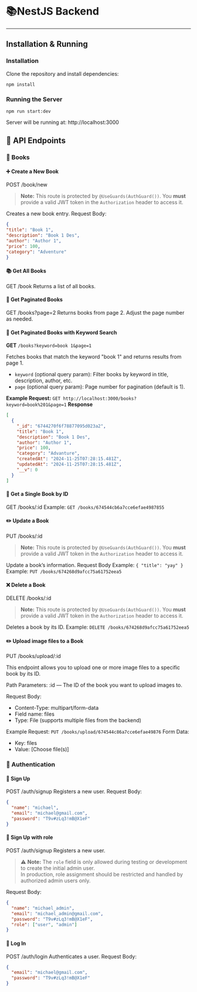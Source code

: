 # 📚NestJS Backend
---
## Installation & Running
### Installation
Clone the repository and install dependencies:

`npm install`

### Running the Server
`npm run start:dev`

Server will be running at:
http://localhost:3000

## 📘 API Endpoints
### 🔖 Books

#### ➕ Create a New Book
POST /book/new
> **Note:** This route is protected by `@UseGuards(AuthGuard())`. You **must** provide a valid JWT token in the `Authorization` header to access it.

Creates a new book entry.
Request Body:

```json
{
"title": "Book 1",
"description": "Book 1 Des",
"author": "Author 1",
"price": 100,
"category": "Adventure"
}
```


#### 📚 Get All Books
GET /book
Returns a list of all books.


#### 📄 Get Paginated Books
GET /books?page=2
Returns books from page 2. Adjust the page number as needed.

#### 📄 Get Paginated Books with Keyword Search
**GET** `/books?keyword=book 1&page=1`

Fetches books that match the keyword "book 1" and returns results from page 1.

- `keyword` (optional query param): Filter books by keyword in title, description, author, etc.
- `page` (optional query param): Page number for pagination (default is 1).

**Example Request:**
`GET http://localhost:3000/books?keyword=book%201&page=1`
**Response**
```json
[
  {
    "_id": "6744270f6f78877095d023a2",
    "title": "Book 1",
    "description": "Book 1 Des",
    "author": "Author 1",
    "price": 100,
    "category": "Advanture",
    "createdAt": "2024-11-25T07:28:15.481Z",
    "updatedAt": "2024-11-25T07:28:15.481Z",
    "__v": 0
  }
]
```

#### 📖 Get a Single Book by ID
GET /books/:id
Example:
`GET /books/674544cb6a7cce6efae4987855`

#### ✏️ Update a Book
PUT /books/:id
> **Note:** This route is protected by `@UseGuards(AuthGuard())`. You **must** provide a valid JWT token in the `Authorization` header to access it.

Update a book’s information.
Request Body Example:
`{
  "title": "yay"
}`
Example:
`PUT /books/674268d9afcc75a61752eea5`


#### ❌ Delete a Book
DELETE /books/:id
> **Note:** This route is protected by `@UseGuards(AuthGuard())`. You **must** provide a valid JWT token in the `Authorization` header to access it.

Deletes a book by its ID.
Example:
`DELETE /books/674268d9afcc75a61752eea5`


#### ✏️ Upload image files to a Book
PUT /books/upload/:id

This endpoint allows you to upload one or more image files to a specific book by its ID.

Path Parameters:
:id — The ID of the book you want to upload images to.

Request Body:
- Content-Type: multipart/form-data
- Field name: files
- Type: File  (supports multiple files from the backend)

Example Request:
`PUT /books/upload/674544c86a7cce6efae49876`
Form Data:
- Key:    files
- Value:  [Choose file(s)]


### 👤 Authentication
#### 📝 Sign Up
POST /auth/signup
Registers a new user.
Request Body:
```json
{
  "name": "michael",
  "email": "michael@gmail.com",
  "password": "T9v#zLq3!mB@X1eF"
}
```

#### 📝 Sign Up with role
POST /auth/signup
Registers a new user.


> ⚠️ **Note:** The `role` field is only allowed during testing or development to create the initial admin user.  
> In production, role assignment should be restricted and handled by authorized admin users only.
> 
Request Body:
```json
{
  "name": "michael_admin",
  "email": "michael_admin@gmail.com",
  "password": "T9v#zLq3!mB@X1eF",
  "role": ["user", "admin"]
}
```


#### 🔐 Log In
POST /auth/login
Authenticates a user.
Request Body:
```json
{
  "email": "michael@gmail.com",
  "password": "T9v#zLq3!mB@X1eF"
}
```





